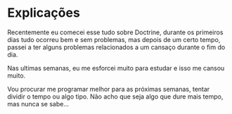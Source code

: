 <h1> Explicações </h1>

Recentemente eu comecei esse tudo sobre Doctrine, durante os primeiros dias tudo ocorreu bem e sem problemas, mas depois 
de um certo tempo, passei a ter alguns problemas relacionados a um cansaço durante o fim do dia.

Nas ultimas semanas, eu me esforcei muito para estudar e isso me cansou muito.

Vou procurar me programar melhor para as próximas semanas, tentar dividir o tempo ou algo tipo. Não acho que seja algo que 
dure mais tempo, mas nunca se sabe...
